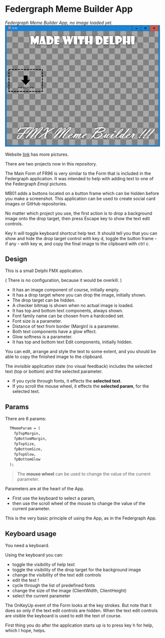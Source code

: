 # Federgraph Meme Builder App

*Federgraph Meme Builder App, no image loaded yet.*<br>
![Meme Builder](images/Meme-Builder-03.png)

Website [link](https://federgraph.de/federgraph-meme-builder-examples.html) has more pictures.

There are two projects now in this repository.

The Main Form of FR96 is very similar to the Form that is included in the Federgraph application.
It was intended to help with adding text to one of the Federgraph *Emoji* pictures.

MB01 adds a buttons located on a button frame which can be hidden before you make a screenshot.
This application can be used to create social card images or GitHub repositories.

No matter which project you use, the first action is to drop a background image onto the drop target,
then press Escape key to show the text edit controls.

Key h will toggle keyboard shortcut help text. It should tell you that you can show and hide the drop target control with key d,
toggle the button frame - if any - with key w, and copy the final image to the clipboard with ctrl c.

## Design

This is a small Delphi FMX application.

( There is no configuration, because it would be overkill. )

- It has an image component of course, initially empty.
- It has a drop target where you can drop the image, initially shown.
- The drop target can be hidden.
- A checker bitmap is shown when no actual image is loaded.
- It has top and bottom text components, always shown.
- Font family name can be chosen from a hardcoded set.
- Font size is a parameter.
- Distance of text from border (Margin) is a parameter.
- Both text components have a glow effect.
- Glow softness is a parameter.
- It has top and bottom text Edit components, initially hidden.

You can edit, arrange and style the text to some extent,
and you should be able to copy the finished image to the clipboard. 

The *invisible* application state (no visual feedback) includes the selected text (top or bottom) and the selected parameter.

- If you cycle through fonts, it effects the **selected text**.
- If you scroll the mouse wheel, it effects the **selected param**, for the selected text.

## Params

There are 6 params:

```pascal
  TMemeParam = (
    fpTopMargin,
    fpBottomMargin,
    fpTopSize,
    fpBottomSize,
    fpTopGlow,
    fpBottomGlow
  );
```

> The **mouse wheel** can be used to change the value of the current parameter.

Parameters are at the heart of the App.

- First use the keyboard to select a param,
- then use the scroll wheel of the mouse to change the value of the current parameter.

This is the very basic principle of using the App, as in the Federgraph App.

## Keyboard usage

You need a keyboard.

Using the keyboard you can:

- toggle the visibility of help text
- toggle the visibility of the drop target for the background image
- change the visibility of the text edit controls
- edit the text !
- cycle through the list of predefined fonts
- change the size of the image (ClientWidth, ClientHeight)
- select the current parameter

The OnKeyUp event of the Form looks at the key strokes.
But note that it does so only if the text edit controls are hidden.
When the text edit controls are visible the keyboard is used to edit the text of course.

First thing you do after the application starts up is to press key h for help,
which I hope, helps.